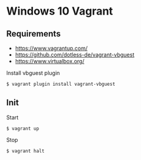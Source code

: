# Windows 10 Vagrant

## Requirements

 - https://www.vagrantup.com/
 - https://github.com/dotless-de/vagrant-vbguest
 - https://www.virtualbox.org/

Install vbguest plugin
```
$ vagrant plugin install vagrant-vbguest
```

## Init

Start
```
$ vagrant up
```

Stop 

```
$ vagrant halt
```
